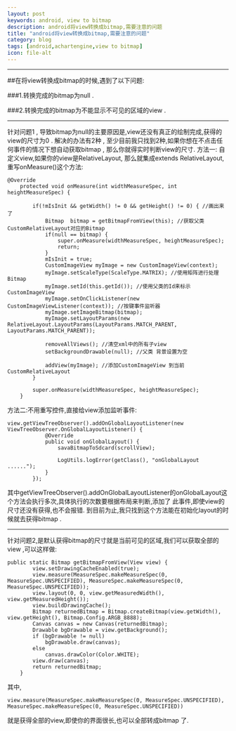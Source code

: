 ```yaml
---
layout: post
keywords: android, view to bitmap 
description: android将view转换成bitmap,需要注意的问题
title: "android将view转换成bitmap,需要注意的问题"
category: blog
tags: [android,achartengine,view to bitmap]
icon: file-alt
---
```


-----------------------------------------------------
##在将view转换成bitmap的时候,遇到了以下问题:

###1.转换完成的bitmap为null .

###2.转换完成的bitmap为不能显示不可见的区域的view .

--------------------------------------------------



针对问题1 , 导致bitmap为null的主要原因是,view还没有真正的绘制完成,获得的view的尺寸为0 .
解决的办法有2种 , 至少目前我只找到2种,如果你想在不点击任何事件的情况下想自动获取bitmap , 那么你就得实时判断view的尺寸.
方法一: 自定义view,如果你的view是RelativeLayout, 那么就集成extends RelativeLayout,重写onMeasure()这个方法:

```
@Override
	protected void onMeasure(int widthMeasureSpec, int heightMeasureSpec) {
		
		if(!mIsInit && getWidth() != 0 && getHeight() != 0) { //画出来了
			Bitmap  bitmap = getBitmapFromView(this); //获取父类CustomRelativeLayout对应的Bitmap
			if(null == bitmap) {
				super.onMeasure(widthMeasureSpec, heightMeasureSpec);
				return;
			}
			mIsInit = true;
			CustomImageView myImage = new CustomImageView(context);
			myImage.setScaleType(ScaleType.MATRIX); //使用矩阵进行处理Bitmap
			myImage.setId(this.getId()); //使用父类的Id来标示CustomImageView
			myImage.setOnClickListener(new CustomImageViewListener(context)); //按键事件监听器
			myImage.setImageBitmap(bitmap);
			myImage.setLayoutParams(new RelativeLayout.LayoutParams(LayoutParams.MATCH_PARENT, LayoutParams.MATCH_PARENT));
			
			removeAllViews(); //清空xml中的所有子view
			setBackgroundDrawable(null); //父类 背景设置为空
			
			addView(myImage); //添加CustomImageView 到当前 CustomRelativeLayout
		}
	
		super.onMeasure(widthMeasureSpec, heightMeasureSpec);
	}
```
	
方法二:不用重写控件,直接给view添加监听事件:

```
view.getViewTreeObserver().addOnGlobalLayoutListener(new ViewTreeObserver.OnGlobalLayoutListener() {
			@Override
			public void onGlobalLayout() {
				savaBitmapToSdcard(scrollView);

				LogUtils.logError(getClass(), "onGlobalLayout ......");
			}
		});
```

其中getViewTreeObserver().addOnGlobalLayoutListener的onGlobalLayout这个方法会执行多次,具体执行的次数要根据布局来判断,添加了
此事件,即使view的尺寸还没有获得,也不会报错. 到目前为止,我只找到这个方法能在初始化layout的时候就去获得bitmap .

---------------------------------------

针对问题2,是默认获得bitmap的尺寸就是当前可见的区域,我们可以获取全部的view ,可以这样做:

```
public static Bitmap getBitmapFromView(View view) {
		view.setDrawingCacheEnabled(true);
		view.measure(MeasureSpec.makeMeasureSpec(0, MeasureSpec.UNSPECIFIED), MeasureSpec.makeMeasureSpec(0, MeasureSpec.UNSPECIFIED));
		view.layout(0, 0, view.getMeasuredWidth(), view.getMeasuredHeight());
		view.buildDrawingCache();
		Bitmap returnedBitmap = Bitmap.createBitmap(view.getWidth(), view.getHeight(), Bitmap.Config.ARGB_8888);
		Canvas canvas = new Canvas(returnedBitmap);
		Drawable bgDrawable = view.getBackground();
		if (bgDrawable != null)
			bgDrawable.draw(canvas);
		else
			canvas.drawColor(Color.WHITE);
		view.draw(canvas);
		return returnedBitmap;
	}
```

其中,

```
view.measure(MeasureSpec.makeMeasureSpec(0, MeasureSpec.UNSPECIFIED), MeasureSpec.makeMeasureSpec(0, MeasureSpec.UNSPECIFIED))
```

就是获得全部的view,即使你的界面很长,也可以全部转成bitmap 了.
